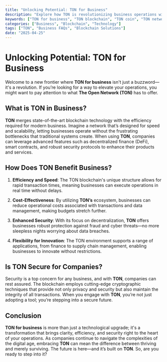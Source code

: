 ```yaml
---
title: "Unlocking Potential: TON for Business"
description: "Explore how TON is revolutionizing business operations with blockchain technology."
keywords: ["TON for business", "TON blockchain", "TON coin", "TON network"]
categories: ["Business", "Blockchain", "Technology"]
tags: ["TON", "Business FAQs", "Blockchain Solutions"]
date: "2025-04-25"
---
```


# Unlocking Potential: TON for Business

Welcome to a new frontier where **TON for business** isn't just a buzzword—it's a revolution. If you’re looking for a way to elevate your operations, you might want to pay attention to what **The Open Network (TON)** has to offer. 

## What is TON in Business?

**TON** merges state-of-the-art blockchain technology with the efficiency required for modern business. Imagine a network that’s designed for speed and scalability, letting businesses operate without the frustrating bottlenecks that traditional systems create. When using **TON**, companies can leverage advanced features such as decentralized finance (DeFi), smart contracts, and robust security protocols to enhance their products and services.

## How Does TON Benefit Business?

1. **Efficiency and Speed**: The TON blockchain's unique structure allows for rapid transaction times, meaning businesses can execute operations in real time without delays.
   
2. **Cost-Effectiveness**: By utilizing **TON’s** ecosystem, businesses can reduce operational costs associated with transactions and data management, making budgets stretch further.

3. **Enhanced Security**: With its focus on decentralization, **TON** offers businesses robust protection against fraud and cyber threats—no more sleepless nights worrying about data breaches.

4. **Flexibility for Innovation**: The TON environment supports a range of applications, from finance to supply chain management, enabling businesses to innovate without restrictions.

## Is TON Secure for Companies?

Security is a top concern for any business, and with **TON**, companies can rest assured. The blockchain employs cutting-edge cryptographic techniques that provide not only privacy and security but also maintain the integrity of all transactions. When you engage with **TON**, you’re not just adopting a tool; you’re stepping into a secure future.

## Conclusion

**TON for business** is more than just a technological upgrade; it's a transformation that brings clarity, efficiency, and security right to the heart of your operations. As companies continue to navigate the complexities of the digital age, embracing **TON** can mean the difference between thriving and merely surviving. The future is here—and it’s built on **TON**. So, are you ready to step into it?